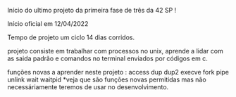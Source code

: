 Início do ultimo projeto da primeira fase de três da 42 SP !

Início oficial em 12/04/2022

Tempo de projeto um ciclo 14 dias corridos.



projeto consiste em trabalhar com processos no unix, aprende a lidar com as saida padrão e comandos no terminal enviados por códigos em c. 

funções novas a aprender neste projeto : 
  access
  dup
  dup2
  execve
  fork
  pipe
  unlink
  wait
  waitpid
 *veja que são funções novas permitidas mas não necessáriamente teremos de usar no desenvolvimento. 
 
  
